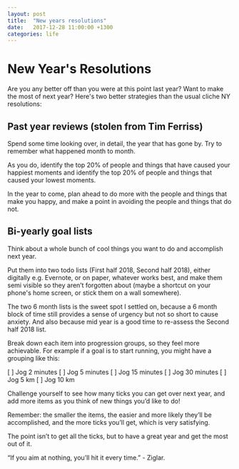 ```yaml
---
layout: post
title:  "New years resolutions"
date:   2017-12-28 11:00:00 +1300
categories: life
---
```


# New Year's Resolutions 

Are you any better off than you were at this point last year? Want to make the most of next year? Here's two better strategies than the usual cliche NY resolutions:

## Past year reviews (stolen from Tim Ferriss)

Spend some time looking over, in detail, the year that has gone by. Try to remember what happened month to month.

As you do, identify the top 20% of people and things that have caused your happiest moments and identify the top 20% of people and things that caused your lowest moments.

In the year to come, plan ahead to do more with the people and things that make you happy, and make a point in avoiding the people and things that do not.

## Bi-yearly goal lists

Think about a whole bunch of cool things you want to do and accomplish next year.

Put them into two todo lists (First half 2018, Second half 2018), either digitally e.g. Evernote, or on paper, whatever works best, and make them semi visible so they aren’t forgotten about (maybe a shortcut on your phone's home screen, or stick them on a wall somewhere).

The two 6 month lists is the sweet spot I settled on, because a 6 month block of time still provides a sense of urgency but not so short to cause anxiety. And also because mid year is a good time to re-assess the Second half 2018 list.

Break down each item into progression groups, so they feel more achievable. For example if a goal is to start running, you might have a grouping like this:

[ ] Jog 2 minutes
[ ] Jog 5 minutes
[ ] Jog 15 minutes
[ ] Jog 30 minutes
[ ] Jog 5 km
[ ] Jog 10 km

Challenge yourself to see how many ticks you can get over next year, and add more items as you think of new things you’d like to do!

Remember: the smaller the items, the easier and more likely they’ll be accomplished, and the more ticks you’ll get, which is very satisfying.

The point isn’t to get all the ticks, but to have a great year and get the most out of it.

“If you aim at nothing, you’ll hit it every time.” - Ziglar.



